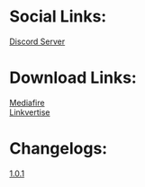 # Social Links:
[Discord Server](https://dsc.gg/pocketloki)

# Download Links:
[Mediafire](https://rb.gy/56x8l)<br>[Linkvertise](https://link-hub.net/640073/plfps)

# Changelogs:
[1.0.1](https://github.com/artsvn/plfps/blob/main/PLFPS/changelogs.txt)
